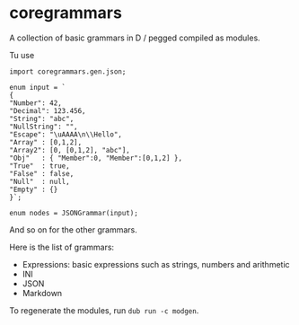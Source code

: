 # coregrammars
A collection of basic grammars in D / pegged compiled as modules.

Tu use
```
import coregrammars.gen.json;

enum input = `
{
"Number": 42,
"Decimal": 123.456,
"String": "abc",
"NullString": "",
"Escape": "\uAAAA\n\\Hello",
"Array" : [0,1,2],
"Array2": [0, [0,1,2], "abc"],
"Obj"   : { "Member":0, "Member":[0,1,2] },
"True"  : true,
"False" : false,
"Null"  : null,
"Empty" : {}
}`;

enum nodes = JSONGrammar(input);
```
And so on for the other grammars.

Here is the list of grammars:
 - Expressions: basic expressions such as strings, numbers and arithmetic
 - INI
 - JSON
 - Markdown

To regenerate the modules, run `dub run -c modgen`.
